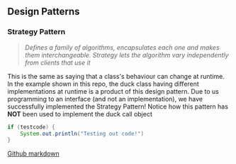 ## Design Patterns

### Strategy Pattern
>*Defines a family of algorithms, encapsulates each one and makes them interchangeable. 
Strategy lets the algorithm vary independently from clients that use it*

This is the same as saying that a class's behaviour can change at runtime.
In the example shown in this repo, the duck class having different implementations at runtime is a product
of this design pattern. Due to us programming to an interface (and not an implementation), we have successfully
implemented the Strategy Pattern! Notice how this pattern has **NOT** been used to implement the duck call object
```java
if (testcode) {
    System.out.println("Testing out code!")
}
```

[Github markdown](https://guides.github.com/features/mastering-markdown/)
